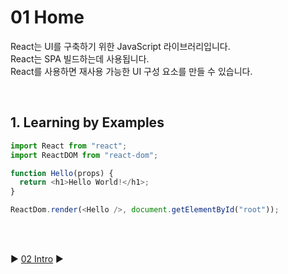 # 01 Home

React는 UI를 구축하기 위한 JavaScript 라이브러리입니다.  
React는 SPA 빌드하는데 사용됩니다.  
React를 사용하면 재사용 가능한 UI 구성 요소를 만들 수 있습니다.

<br/>

## 1. Learning by Examples

```javascript
import React from "react";
import ReactDOM from "react-dom";

function Hello(props) {
  return <h1>Hello World!</h1>;
}

ReactDom.render(<Hello />, document.getElementById("root"));
```

<br/>
<br/>

:arrow_forward: [02 Intro](./02%20Intro.md) :arrow_forward:
